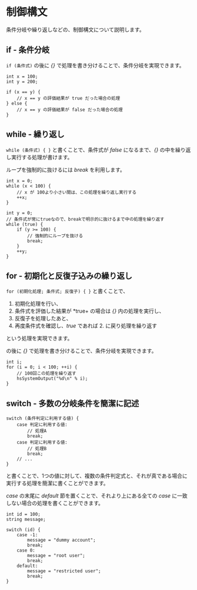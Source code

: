 
# 制御構文

条件分岐や繰り返しなどの、制御構文について説明します。

## if - 条件分岐
`if (条件式)` の後に *{}* で処理を書き分けることで、条件分岐を実現できます。

```
int x = 100;
int y = 200;

if (x == y) {
    // x == y の評価結果が true だった場合の処理
} else {
    // x == y の評価結果が false だった場合の処理
}
```

## while - 繰り返し
`while (条件式) { }` と書くことで、条件式が *false* になるまで、*{}* の中を繰り返し実行する処理が書けます。

ループを強制的に抜けるには *break* を利用します。

```
int x = 0;
while (x < 100) {
    // x が 100より小さい間は、この処理を繰り返し実行する
    ++x;
}

int y = 0;
// 条件式が常にtrueなので、breakで明示的に抜けるまで中の処理を繰り返す
while (true) {
    if (y >= 100) {
        // 強制的にループを抜ける
        break;
    }
    ++y;
}
```

## for - 初期化と反復子込みの繰り返し
`for (初期化処理; 条件式; 反復子) { }` と書くことで、

1. 初期化処理を行い、
2. 条件式を評価した結果が *true+ の場合は *{}* 内の処理を実行し、
3. 反復子を処理したあと、
4. 再度条件式を確認し、*true* であれば 2. に戻り処理を繰り返す 

という処理を実現できます。

の後に *{}* で処理を書き分けることで、条件分岐を実現できます。

```
int i;
for (i = 0; i < 100; ++i) {
    // 100回この処理を繰り返す
    hsSystemOutput("%d\n" % i);
}
```

## switch - 多数の分岐条件を簡潔に記述
```
switch (条件判定に利用する値) {
    case 判定に利用する値:
        // 処理A
        break;
    case 判定に利用する値:
        // 処理B
        break;
    // ...
}
```

と書くことで、1つの値に対して、複数の条件判定式と、それが真である場合に実行する処理を簡潔に書くことができます。

*case* の末尾に *default* 節を置くことで、それより上にある全ての *case* に一致しない場合の処理を書くことができます。

```
int id = 100;
string message;

switch (id) {
    case -1:
        message = "dummy account";
        break;
    case 0:
        message = "root user";
        break;
    default:
        message = "restricted user";
        break;
}
```
